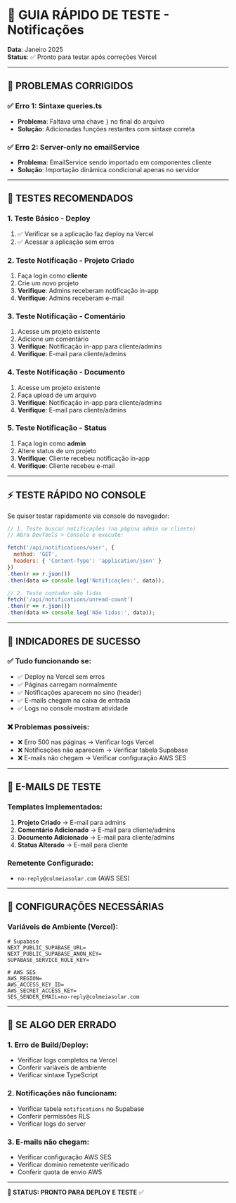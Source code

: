 # 🧪 **GUIA RÁPIDO DE TESTE - Notificações**

**Data**: Janeiro 2025  
**Status**: ✅ Pronto para testar após correções Vercel

---

## 🚀 **PROBLEMAS CORRIGIDOS**

### **✅ Erro 1: Sintaxe queries.ts**
- **Problema**: Faltava uma chave `}` no final do arquivo
- **Solução**: Adicionadas funções restantes com sintaxe correta

### **✅ Erro 2: Server-only no emailService**
- **Problema**: EmailService sendo importado em componentes cliente
- **Solução**: Importação dinâmica condicional apenas no servidor

---

## 🧪 **TESTES RECOMENDADOS**

### **1. Teste Básico - Deploy**
1. ✅ Verificar se a aplicação faz deploy na Vercel
2. ✅ Acessar a aplicação sem erros

### **2. Teste Notificação - Projeto Criado**
1. Faça login como **cliente**
2. Crie um novo projeto
3. **Verifique**: Admins receberam notificação in-app
4. **Verifique**: Admins receberam e-mail

### **3. Teste Notificação - Comentário**
1. Acesse um projeto existente
2. Adicione um comentário
3. **Verifique**: Notificação in-app para cliente/admins
4. **Verifique**: E-mail para cliente/admins

### **4. Teste Notificação - Documento**
1. Acesse um projeto existente
2. Faça upload de um arquivo
3. **Verifique**: Notificação in-app para cliente/admins
4. **Verifique**: E-mail para cliente/admins

### **5. Teste Notificação - Status**
1. Faça login como **admin**
2. Altere status de um projeto
3. **Verifique**: Cliente recebeu notificação in-app
4. **Verifique**: Cliente recebeu e-mail

---

## ⚡ **TESTE RÁPIDO NO CONSOLE**

Se quiser testar rapidamente via console do navegador:

```javascript
// 1. Teste buscar notificações (na página admin ou cliente)
// Abra DevTools > Console e execute:

fetch('/api/notifications/user', { 
  method: 'GET',
  headers: { 'Content-Type': 'application/json' }
})
.then(r => r.json())
.then(data => console.log('Notificações:', data));

// 2. Teste contador não lidas
fetch('/api/notifications/unread-count')
.then(r => r.json())
.then(data => console.log('Não lidas:', data));
```

---

## 🎯 **INDICADORES DE SUCESSO**

### **✅ Tudo funcionando se:**
- ✅ Deploy na Vercel sem erros
- ✅ Páginas carregam normalmente
- ✅ Notificações aparecem no sino (header)
- ✅ E-mails chegam na caixa de entrada
- ✅ Logs no console mostram atividade

### **❌ Problemas possíveis:**
- ❌ Erro 500 nas páginas → Verificar logs Vercel
- ❌ Notificações não aparecem → Verificar tabela Supabase
- ❌ E-mails não chegam → Verificar configuração AWS SES

---

## 📧 **E-MAILS DE TESTE**

### **Templates Implementados:**
1. **Projeto Criado** → E-mail para admins
2. **Comentário Adicionado** → E-mail para cliente/admins  
3. **Documento Adicionado** → E-mail para cliente/admins
4. **Status Alterado** → E-mail para cliente

### **Remetente Configurado:**
- `no-reply@colmeiasolar.com` (AWS SES)

---

## 🔧 **CONFIGURAÇÕES NECESSÁRIAS**

### **Variáveis de Ambiente (Vercel):**
```env
# Supabase
NEXT_PUBLIC_SUPABASE_URL=
NEXT_PUBLIC_SUPABASE_ANON_KEY=
SUPABASE_SERVICE_ROLE_KEY=

# AWS SES
AWS_REGION=
AWS_ACCESS_KEY_ID=
AWS_SECRET_ACCESS_KEY=
SES_SENDER_EMAIL=no-reply@colmeiasolar.com
```

---

## 🚨 **SE ALGO DER ERRADO**

### **1. Erro de Build/Deploy:**
- Verificar logs completos na Vercel
- Conferir variáveis de ambiente
- Verificar sintaxe TypeScript

### **2. Notificações não funcionam:**
- Verificar tabela `notifications` no Supabase
- Conferir permissões RLS
- Verificar logs do server

### **3. E-mails não chegam:**
- Verificar configuração AWS SES
- Verificar domínio remetente verificado
- Conferir quota de envio AWS

---

**🎯 STATUS: PRONTO PARA DEPLOY E TESTE** ✅ 